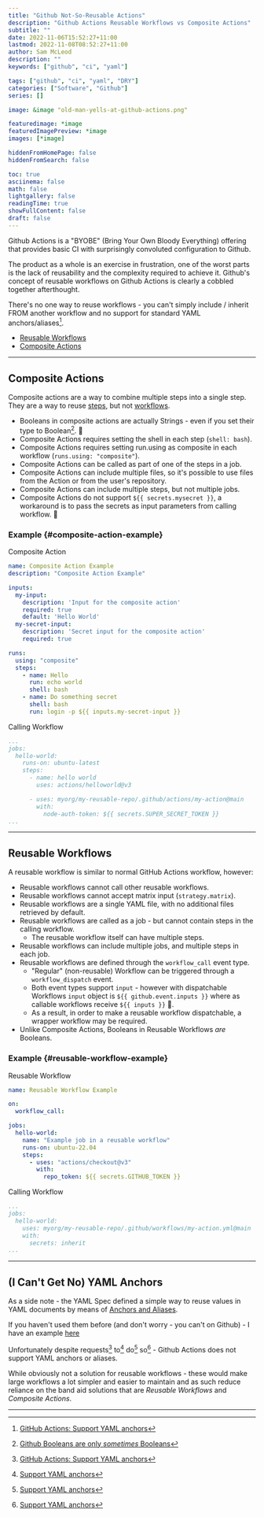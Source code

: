 ```yaml
---
title: "Github Not-So-Reusable Actions"
description: "Github Actions Reusable Workflows vs Composite Actions"
subtitle: ""
date: 2022-11-06T15:52:27+11:00
lastmod: 2022-11-08T08:52:27+11:00
author: Sam McLeod
description: ""
keywords: ["github", "ci", "yaml"]

tags: ["github", "ci", "yaml", "DRY"]
categories: ["Software", "Github"]
series: []

image: &image "old-man-yells-at-github-actions.png"

featuredimage: *image
featuredImagePreview: *image
images: [*image]

hiddenFromHomePage: false
hiddenFromSearch: false

toc: true
asciinema: false
math: false
lightgallery: false
readingTime: true
showFullContent: false
draft: false
---
```


Github Actions is a "BYOBE" (Bring Your Own Bloody Everything) offering that provides basic CI with surprisingly convoluted configuration to Github.

The product as a whole is an exercise in frustration, one of the worst parts is the lack of reusability and the complexity required to achieve it. Github's concept of reusable workflows on Github Actions is clearly a cobbled together afterthought.

There's no one way to reuse workflows - you can't simply include / inherit FROM another workflow and no support for standard YAML anchors/aliases[^1].

- [Reusable Workflows](https://docs.github.com/en/actions/using-workflows/reusing-workflows)
- [Composite Actions](https://docs.github.com/en/actions/creating-actions/creating-a-composite-action)

---

## Composite Actions

Composite actions are a way to combine multiple steps into a single step. They are a way to reuse [steps](https://docs.github.com/en/actions/using-workflows/workflow-syntax-for-github-actions#jobsjob_idsteps), but not [workflows](https://docs.github.com/en/actions/using-workflows/about-workflows).

- Booleans in composite actions are actually Strings - even if you set their type to Boolean[^2]. 🤦
- Composite Actions requires setting the shell in each step (`shell: bash`).
- Composite Actions requires setting run.using as composite in each workflow (`runs.using: "composite"`).
- Composite Actions can be called as part of one of the steps in a job.
- Composite Actions can include multiple files, so it's possible to use files from the Action or from the user's repository.
- Composite Actions can include multiple steps, but not multiple jobs.
- Composite Actions do not support `${{ secrets.mysecret }}`, a workaround is to pass the secrets as input parameters from calling workflow. 🤦

### Example {#composite-action-example}

Composite Action

```yaml
name: Composite Action Example
description: "Composite Action Example"

inputs:
  my-input:
    description: 'Input for the composite action'
    required: true
    default: 'Hello World'
  my-secret-input:
    description: 'Secret input for the composite action'
    required: true

runs:
  using: "composite"
  steps:
    - name: Hello
      run: echo world
      shell: bash
    - name: Do something secret
      shell: bash
      run: login -p ${{ inputs.my-secret-input }}
```

Calling Workflow

```yaml
...
jobs:
  hello-world:
    runs-on: ubuntu-latest
    steps:
      - name: hello world
        uses: actions/helloworld@v3

      - uses: myorg/my-reusable-repo/.github/actions/my-action@main
        with:
          node-auth-token: ${{ secrets.SUPER_SECRET_TOKEN }}
...
```

---

## Reusable Workflows

A reusable workflow is similar to normal GitHub Actions workflow, however:

- Reusable workflows cannot call other reusable workflows.
- Reusable workflows cannot accept matrix input (`strategy.matrix`).
- Reusable workflows are a single YAML file, with no additional files retrieved by default.
- Reusable workflows are called as a job - but cannot contain steps in the calling workflow.
  - The reusable workflow itself can have multiple steps.
- Reusable workflows can include multiple jobs, and multiple steps in each job.
- Reusable workflows are defined through the `workflow_call` event type.
  - "Regular" (non-reusable) Workflow can be triggered through a `workflow_dispatch` event.
  - Both event types support `input` - however with dispatchable Workflows `input` object is `${{ github.event.inputs }}` where as callable workflows receive `${{ inputs }}` 🤦.
  - As a result, in order to make a reusable workflow dispatchable, a wrapper workflow may be required.
- Unlike Composite Actions, Booleans in Reusable Workflows _are_ Booleans.

### Example {#reusable-workflow-example}

Reusable Workflow

```yaml
name: Reusable Workflow Example

on:
  workflow_call:

jobs:
  hello-world:
    name: "Example job in a reusable workflow"
    runs-on: ubuntu-22.04
    steps:
      - uses: "actions/checkout@v3"
        with:
          repo_token: ${{ secrets.GITHUB_TOKEN }}
```

Calling Workflow

```yaml
...
jobs:
  hello-world:
    uses: myorg/my-reusable-repo/.github/workflows/my-action.yml@main
    with:
      secrets: inherit
...
```

---

## (I Can't Get No) YAML Anchors

As a side note - the YAML Spec defined a simple way to reuse values in YAML documents by means of [Anchors and Aliases](https://yaml.org/spec/1.2/spec.html#id2765878).

If you haven't used them before (and don't worry - you can't on Github) - I have an example [here](../yaml-anchors-and-aliases)

Unfortunately despite requests[^1] to[^3] do[^4] so[^5] - Github Actions does not support YAML anchors or aliases.

While obviously not a solution for reusable workflows - these would make large workflows a lot simpler and easier to maintain and as such reduce reliance on the band aid solutions that are _Reusable Workflows_ and _Composite Actions_.

---

[^1]: [GitHub Actions: Support YAML anchors](https://github.com/actions/runner/issues/1182)
[^2]: [Github Booleans are only _sometimes_ Booleans](https://github.com/actions/runner/issues/1483)
[^3]: [Support YAML anchors](https://github.com/community/community/discussions/4501)
[^4]: [Support YAML anchors](https://github.com/actions/starter-workflows/issues/162)
[^5]: [Support YAML anchors](https://github.com/actions/runner/issues/438#issuecomment-722778085)
